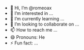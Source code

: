 - 👋 Hi, I’m @romeoax
- 👀 I’m interested in ...
- 🌱 I’m currently learning ...
- 💞️ I’m looking to collaborate on ...
- 📫 How to reach me ...
- 😄 Pronouns: He
- ⚡ Fun fact: ...

<!---
romeoax/romeoax is a ✨ special ✨ repository because its `README.md` (this file) appears on your GitHub profile.
You can click the Preview link to take a look at your changes.
--->
